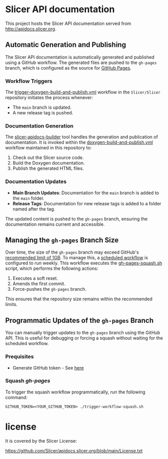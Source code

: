 # Slicer API documentation

This project hosts the Slicer API documentation served from http://apidocs.slicer.org.

## Automatic Generation and Publishing

The Slicer API documentation is automatically generated and published using a GitHub workflow. The
generated files are pushed to the `gh-pages` branch, which is configured as the source for
[GitHub Pages](https://help.github.com/articles/configuring-a-publishing-source-for-github-pages/).

### Workflow Triggers

The [trigger-doxygen-build-and-publish.yml](https://github.com/Slicer/Slicer/blob/main/.github/workflows/trigger-doxygen-build-and-publish.yml) workflow in the `Slicer/Slicer` repository initiates the process whenever:
- The `main` branch is updated.
- A new release tag is pushed.

### Documentation Generation

The [slicer-apidocs-builder](https://github.com/Slicer/slicer-apidocs-builder) tool handles the
generation and publication of documentation. It is invoked within the [doxygen-build-and-publish.yml](.github/workflows/doxygen-build-and-publish.yml) workflow maintained in this repository to:

1. Check out the Slicer source code.
2. Build the Doxygen documentation.
3. Publish the generated HTML files.

### Documentation Updates

- **Main Branch Updates**: Documentation for the `main` branch is added to the `main` folder.
- **Release Tags**: Documentation for new release tags is added to a folder named after the tag.

The updated content is pushed to the `gh-pages` branch, ensuring the documentation remains current and accessible.

## Managing the `gh-pages` Branch Size

Over time, the size of the `gh-pages` branch may exceed GitHub's [recommended limit of 1GB][max_size].
To manage this, a [scheduled workflow][schedule] is configured to run weekly. This workflow executes
the [gh-pages-squash.sh](./gh-pages-squash.sh) script, which performs the following actions:
1. Executes a soft reset.
2. Amends the first commit.
3. Force-pushes the `gh-pages` branch.

This ensures that the repository size remains within the recommended limits.

[max_size]: https://help.github.com/articles/what-is-my-disk-quota/
[schedule]: https://docs.github.com/en/actions/using-workflows/events-that-trigger-workflows#schedule

## Programmatic Updates of the `gh-pages` Branch

You can manually trigger updates to the `gh-pages` branch using the GitHub API. This is
useful for debugging or forcing a squash without waiting for the scheduled workflow.

### Prequisites

* Generate GitHub token - See [here](https://github.com/settings/tokens)

### Squash *gh-pages*

To trigger the squash workflow programmatically, run the following command:

```
GITHUB_TOKEN=<YOUR_GITHUB_TOKEN> ./trigger-workflow-squash.sh
```

# license

It is covered by the Slicer License:

https://github.com/Slicer/apidocs.slicer.org/blob/main/License.txt


